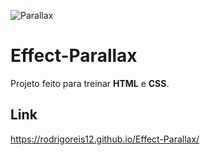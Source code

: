 ![Parallax](https://user-images.githubusercontent.com/49238491/211105836-3d4b36f1-e59f-4fe0-a04d-3980a56c4bc0.png)

# Effect-Parallax

Projeto feito para treinar **HTML** e **CSS**.

## Link 

https://rodrigoreis12.github.io/Effect-Parallax/
